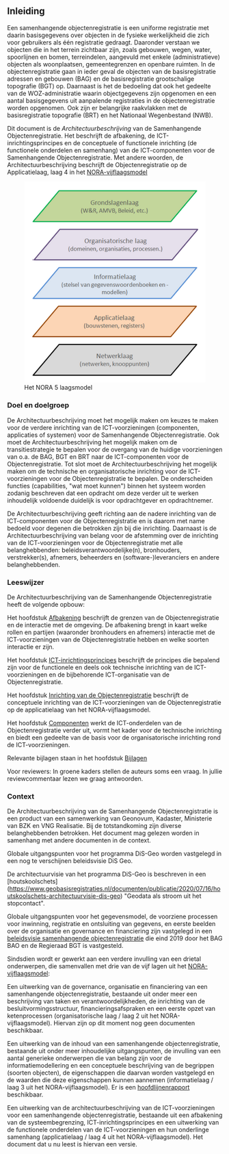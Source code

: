 ## Inleiding

Een samenhangende objectenregistratie is een uniforme registratie met daarin basisgegevens over objecten in de fysieke werkelijkheid die zich voor gebruikers als één registratie gedraagt. Daaronder verstaan we objecten die in het terrein zichtbaar zijn, zoals gebouwen, wegen, water, spoorlijnen en bomen, terreindelen, aangevuld met enkele (administratieve) objecten als woonplaatsen, gemeentegrenzen en openbare ruimten. In de objectenregistratie gaan in ieder geval de objecten van de basisregistratie adressen en gebouwen (BAG) en de basisregistratie grootschalige topografie (BGT) op. Daarnaast is het de bedoeling dat ook het gedeelte van de WOZ-administratie waarin objectgegevens zijn opgenomen en een aantal basisgegevens uit aanpalende registraties in de objectenregistratie worden opgenomen. Ook zijn er belangrijke raakvlakken met de basisregistratie topografie (BRT) en het Nationaal Wegenbestand (NWB).

Dit document is de *Architectuurbeschrijving* van de Samenhangende Objectenregistratie. Het beschrijft de afbakening, de ICT-inrichtingsprincipes en de conceptuele of functionele inrichting (de functionele onderdelen en samenhang) van de ICT-componenten voor de Samenhangende Objectenregistratie. Met andere woorden, de Architectuurbeschrijving beschrijft de Objectenregistratie op de Applicatielaag, laag 4 in het [NORA-vijflaagsmodel](https://www.noraonline.nl/wiki/Vijflaagsmodel)

<figure id="nora5laagsmodel">
    <img src="media/nora5laagsmodel.PNG" alt="nora5laagsmodel">
    <figcaption>Het NORA 5 laagsmodel</figcaption>
</figure>

### Doel en doelgroep

De Architectuurbeschrijving moet het mogelijk maken om  keuzes te maken voor de verdere inrichting van de ICT-voorzieningen (componenten, applicaties of systemen) voor de Samenhangende Objectenregistratie. Ook moet de Architectuurbeschrijving het mogelijk maken om de transitiestrategie te bepalen voor de overgang van de huidige voorzieningen van o.a. de BAG, BGT en BRT naar de ICT-componenten voor de Objectenregistratie. Tot slot moet de Architectuurbeschrijving het mogelijk maken om de technische en organisatorische inrichting voor de ICT-voorzieningen voor de Objectenregistratie te bepalen. De onderscheiden functies (capabilities, "wat moet kunnen") binnen het systeem worden zodanig beschreven dat een opdracht om deze verder uit te werken inhoudelijk voldoende duidelijk is voor opdrachtgever en opdrachtnemer.

De Architectuurbeschrijving geeft richting aan de nadere inrichting van de ICT-componenten voor de Objectenregistratie en is daarom met name bedoeld voor degenen die betrokken zijn bij die inrichting. Daarnaast is de Architectuurbeschrijving van belang voor de afstemming over de inrichting van de ICT-voorzieningen voor de Objectenregistratie met alle belanghebbenden: beleidsverantwoordelijke(n), bronhouders, verstrekker(s), afnemers, beheerders en (software-)leveranciers en andere belanghebbenden.

### Leeswijzer

De Architectuurbeschrijving van de Samenhangende Objectenregistratie heeft de volgende opbouw:

Het hoofdstuk [Afbakening](#afbakening) beschrijft de grenzen van de Objectenregistratie en de interactie met de omgeving. De afbakening brengt in kaart welke rollen en partijen (waaronder bronhouders en afnemers) interactie met de ICT-voorzieningen van de Objectenregistratie hebben en welke soorten interactie er zijn.

Het hoofdstuk [ICT-inrichtingsprincipes](#ict-inrichtingsprincipes) beschrijft de principes die bepalend zijn voor de functionele en deels ook technische inrichting van de ICT-voorzieningen en de bijbehorende ICT-organisatie van de Objectenregistratie.  

Het hoofdstuk [Inrichting van de Objectenregistratie](#inrichting-van-de-objectenregistratie) beschrijft de conceptuele inrichting van de ICT-voorzieningen van de Objectenregistratie op de applicatielaag van het NORA-vijflaagsmodel.

Het hoofdstuk [Componenten](#componenten) werkt de ICT-onderdelen van de Objectenregistratie verder uit, vormt het kader voor de technische inrichting en biedt een gedeelte van de basis voor de organisatorische inrichting rond de ICT-voorzieningen.

Relevante bijlagen staan in het hoofdstuk [Bijlagen](#bijlagen-principes)

<p class='note'>
     Voor reviewers: In groene kaders stellen de auteurs soms een vraag. In jullie reviewcommentaar lezen we graag antwoorden.
</p>

### Context

De Architectuurbeschrijving van de Samenhangende Objectenregistratie is een product van een samenwerking van Geonovum, Kadaster, Ministerie van BZK en VNG Realisatie. Bij de totstandkoming zijn diverse belanghebbenden betrokken. Het document mag gelezen worden in samenhang met andere documenten in de context. 

Globale uitgangspunten voor het programma DiS-Geo worden vastgelegd in een nog te verschijnen beleidsvisie DiS Geo.

De architectuurvisie van het programma DiS-Geo is beschreven in een  [houtskoolschets] (https://www.geobasisregistraties.nl/documenten/publicatie/2020/07/16/houtskoolschets-architectuurvisie-dis-geo) "Geodata als stroom uit het stopcontact".

Globale uitgangspunten voor het gegevensmodel, de voorziene processen voor inwinning, registratie en ontsluiting van gegevens, en eerste beelden over de organisatie en governance en financiering zijn vastgelegd in een [beleidsvisie samenhangende objectenregistratie](https://www.geobasisregistraties.nl/documenten/beleidsnota/2019/11/29/beleidsvisie-samenhangende-objectenregistratie) die eind 2019 door het BAG BAO en de Regieraad BGT is vastgesteld.

Sindsdien wordt er gewerkt aan een verdere invulling van een drietal onderwerpen, die samenvallen met drie van de vijf lagen uit het [NORA-vijflaagsmodel](#nora5laagsmodel):

Een uitwerking van de governance, organisatie en financiering van een samenhangende objectenregistratie, bestaande uit onder meer een beschrijving van taken en verantwoordelijkheden, de inrichting van de besluitvormingsstructuur, financieringsafspraken en een eerste opzet van ketenprocessen (organisatorische laag / laag 2 uit het NORA-vijflaagsmodel). Hiervan zijn op dit moment nog geen documenten beschikbaar.

Een uitwerking van de inhoud van een samenhangende objectenregistratie, bestaande uit onder meer inhoudelijke uitgangspunten, de invulling van een aantal generieke onderwerpen die van belang zijn voor de informatiemodellering en een conceptuele beschrijving van de begrippen (soorten objecten), de eigenschappen die daarvan worden vastgelegd en de waarden die deze eigenschappen kunnen aannemen (informatielaag / laag 3 uit het NORA-vijflaagsmodel). Er is een [hoofdlijnenrapport](https://docs.geostandaarden.nl/disgeo/hiso/) beschikbaar.   

Een uitwerking van de architectuurbeschrijving van de ICT-voorzieningen voor een samenhangende objectenregistratie, bestaande uit een afbakening van de systeembegrenzing, ICT-inrichtingsprincipes en een uitwerking van de functionele onderdelen van de ICT-voorzieningen en hun onderlinge samenhang (applicatielaag / laag 4 uit het NORA-vijflaagsmodel). Het document dat u nu leest is hiervan een versie.

